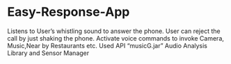# Easy-Response-App
Listens to User’s whistling sound to answer the phone. User can reject the call by just shaking the phone. Activate voice commands to invoke Camera, Music,Near by Restaurants etc. Used API “musicG.jar” Audio Analysis Library and Sensor Manager

